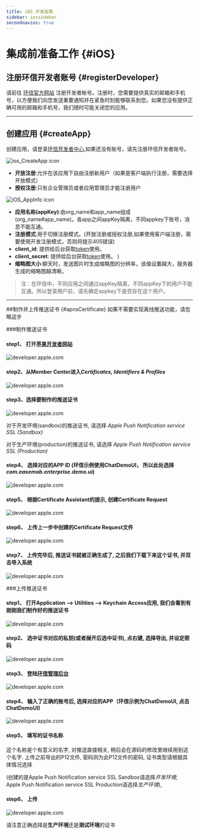 ```yaml
---
title: iOS 开发指南
sidebar: iossidebar
secondnavios: true
---
```



# 集成前准备工作 {#iOS}
	
## 注册环信开发者账号 {#registerDeveloper}
请前往 [环信官方网站](http://www.easemob.com/ "环信官方网站") 注册开发者帐号。注册时，您需要提供真实的邮箱和手机号，以方便我们向您发送重要通知并在紧急时刻能够联系到您。如果您没有提供正确可用的邮箱和手机号，我们随时可能关闭您的应用。

***
## 创建应用 {#createApp}
创建应用，请登录[环信开发者中心](https://console.easemob.com/index.html "环信开发者中心"),如果还没有账号，请先注册环信开发者账号。

![ios_CreateApp icon](/iOS_CreateApp.png)

- **开放注册**:允许在该应用下自由注册新用户（如果是客户端执行注册，需要选择开放模式）
- **授权注册**:只有企业管理员或者应用管理员才能注册用户

![iOS_AppInfo icon](/iOS_AppInfo.png)

- **应用名称(appKey)**:由org_name和app_name组成 (org_name#app_name)。各app之间appKey隔离，不同appkey下账号，消息不能互通。
- **注册模式**:用于切换注册模式。(开放注册或授权注册,如果使用客户端注册，需要使用开发注册模式，否则将提示405错误)
- **client_id**: 提供给后台获取[token](http://www.easemob.com/docs/rest/userapi/#getadmintoken "获取token")使用。
- **client_secret**: 提供给后台获取[token](http://www.easemob.com/docs/rest/userapi/#getadmintoken "获取token")使用。
)
- **缩略图大小**:聊天时，发送图片时生成缩略图的分辨率，该值设置越大，服务器生成的缩略图越清晰。

>注：在环信中，不同应用之间通过appKey隔离，不同appKey下的用户不能互通。所以登录用户前，请先确定appkey下是否存在这个用户。

***
##制作并上传推送证书 {#apnsCertificate}
    如果不需要实现离线推送功能，请忽略这步

###制作推送证书

#### step1、 打开[苹果开发者网站](http://developer.apple.com/)

![developer.apple.com](./1.png "developer.apple.com")

#### step2、从Member Center进入*Certificates, Identifiers & Profiles*

![developer.apple.com](./2.png "developer.apple.com")

#### step3、选择要制作的推送证书

![developer.apple.com](./3.png "developer.apple.com")

对于开发环境(sandbox)的推送证书, 请选择 *Apple Push Notification service SSL (Sandbox)*  

对于生产环境(production)的推送证书, 请选择 *Apple Push Notification service SSL (Production)*

#### step4、 选择对应的APP ID (环信示例使用ChatDemoUI， 所以此处选择*com.easemob.enterprise.demo.ui*)

![developer.apple.com](./4.png "developer.apple.com")

#### step5、 根据Certificate Assistant的提示, 创建Certificate Request

![developer.apple.com](./5.png "developer.apple.com")

#### step6、 上传上一步中创建的Certificate Request文件

![developer.apple.com](./6.png "developer.apple.com")

#### step7、 上传完毕后, 推送证书就被正确生成了, 之后我们下载下来这个证书, 并双击导入系统

![developer.apple.com](./7.png "developer.apple.com")


###上传推送证书

#### step1、 打开Application --> Utilities --> Keychain Access应用, 我们会看到有刚刚我们制作好的推送证书

![developer.apple.com](./8.jpg "developer.apple.com")

#### step2、 选中证书对应的私钥(或者展开后选中证书), 点右键, 选择导出, 并设定密码

![developer.apple.com](./9.png "developer.apple.com")

#### step3、 登陆[环信管理后台](http://console.easemob.com/)

![developer.apple.com](./10.png "developer.apple.com")

#### step4、 输入了正确的账号后, 选择对应的APP（环信示例为ChatDemoUI, 点击ChatDemoUI)

![developer.apple.com](./11.png "developer.apple.com")

#### step5、 填写的证书名称

这个名称是个有意义的名字, 对推送直接相关, 稍后会在源码的修改里继续用到这个名字. 上传之前导出的P12文件, 密码则为此P12文件的密码, 证书类型请根据具体情况选择

(创建的是Apple Push Notification service SSL Sandbox请选择*开发环境*; Apple Push Notification service SSL Production请选择*生产环境*), 

#### step6、 上传

![developer.apple.com](./12.png "developer.apple.com")

请注意正确选择是**生产环境**还是**测试环境**的证书
